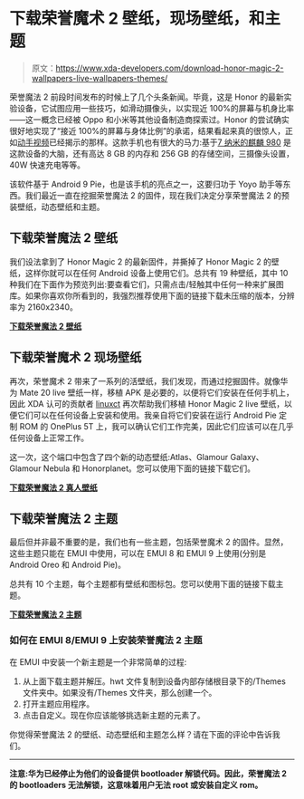 # 下载荣誉魔术 2 壁纸，现场壁纸，和主题

> 原文：<https://www.xda-developers.com/download-honor-magic-2-wallpapers-live-wallpapers-themes/>

荣誉魔法 2 前段时间发布的时候上了几个头条新闻。毕竟，这是 Honor 的最新实验设备，它试图应用一些技巧，如滑动摄像头，以实现近 100%的屏幕与机身比率——这一概念已经被 Oppo 和小米等其他设备制造商探索过。Honor 的尝试确实很好地实现了“接近 100%的屏幕与身体比例”的承诺，结果看起来真的很惊人，正如[动手视频](https://www.youtube.com/watch?v=6uWH7054bWA)已经揭示的那样。这款手机也有很大的马力:基于[7 纳米的麒麟 980](https://www.xda-developers.com/hisilicon-kirin-980-honor-magic-2-huawei-mate-20-pro/) 是这款设备的大脑，还有高达 8 GB 的内存和 256 GB 的存储空间，三摄像头设置，40W 快速充电等等。

该软件基于 Android 9 Pie，也是该手机的亮点之一，这要归功于 Yoyo 助手等东西。我们最近一直在挖掘荣誉魔法 2 的固件，现在我们决定分享荣誉魔法 2 的预装壁纸，动态壁纸和主题。

## 下载荣誉魔法 2 壁纸

我们设法拿到了 Honor Magic 2 的最新固件，并撕掉了 Honor Magic 2 的壁纸，这样你就可以在任何 Android 设备上使用它们。总共有 19 种壁纸，其中 10 种我们在下面作为预览列出:要查看它们，只需点击/轻触其中任何一种来扩展图库。如果你喜欢你所看到的，我强烈推荐使用下面的链接下载未压缩的版本，分辨率为 2160x2340。

[**下载荣誉魔法 2 壁纸**](https://androidfilehost.com/?fid=11410963190603843473)

## 下载荣誉魔术 2 现场壁纸

再次，荣誉魔术 2 带来了一系列的活壁纸，我们发现，而通过挖掘固件。就像华为 Mate 20 live 壁纸一样，移植 APK 是必要的，以便将它们安装在任何手机上，因此 XDA 认可的贡献者 [linuxct](https://forum.xda-developers.com/member.php?u=4787101) 再次帮助我们移植 Honor Magic 2 live 壁纸，以便它们可以在任何设备上安装和使用。我亲自将它们安装在运行 Android Pie 定制 ROM 的 OnePlus 5T 上，我可以确认它们工作完美，因此它们应该可以在几乎任何设备上正常工作。

这一次，这个端口中包含了四个新的动态壁纸:Atlas、Glamour Galaxy、Glamour Nebula 和 Honorplanet。您可以使用下面的链接下载它们。

[**下载荣誉魔法 2 真人壁纸**](https://androidfilehost.com/?fid=11410963190603843475)

## 下载荣誉魔法 2 主题

最后但并非最不重要的是，我们也有一些主题，包括荣誉魔术 2 的固件。显然，这些主题只能在 EMUI 中使用，可以在 EMUI 8 和 EMUI 9 上使用(分别是 Android Oreo 和 Android Pie)。

总共有 10 个主题，每个主题都有壁纸和图标包。您可以使用下面的链接下载主题。

[**下载荣誉魔法 2 主题**](https://androidfilehost.com/?fid=11410963190603843474)

### 如何在 EMUI 8/EMUI 9 上安装荣誉魔法 2 主题

在 EMUI 中安装一个新主题是一个非常简单的过程:

1.  从上面下载主题并解压。hwt 文件复制到设备内部存储根目录下的/Themes 文件夹中。如果没有/Themes 文件夹，那么创建一个。
2.  打开主题应用程序。
3.  点击自定义。现在你应该能够挑选新主题的元素了。

你觉得荣誉魔法 2 的壁纸、动态壁纸和主题怎么样？请在下面的评论中告诉我们。

* * *

**注意:华为已经停止为他们的设备提供 bootloader 解锁代码。因此，荣誉魔法 2 的 bootloaders 无法解锁，这意味着用户无法 root 或安装自定义 rom。**
